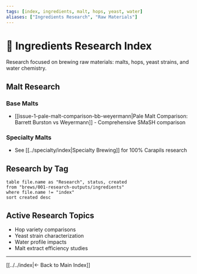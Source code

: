 ```yaml
---
tags: [index, ingredients, malt, hops, yeast, water]
aliases: ["Ingredients Research", "Raw Materials"]
---
```


# 🌾 Ingredients Research Index

Research focused on brewing raw materials: malts, hops, yeast strains, and water chemistry.

## Malt Research

### Base Malts
- [[issue-1-pale-malt-comparison-bb-weyermann|Pale Malt Comparison: Barrett Burston vs Weyermann]] - Comprehensive SMaSH comparison

### Specialty Malts
- See [[../specialty/index|Specialty Brewing]] for 100% Carapils research

## Research by Tag

```dataview
table file.name as "Research", status, created
from "brews/001-research-outputs/ingredients"
where file.name != "index"
sort created desc
```

## Active Research Topics
- Hop variety comparisons
- Yeast strain characterization
- Water profile impacts
- Malt extract efficiency studies

---
[[../../index|← Back to Main Index]]